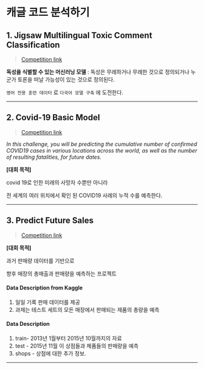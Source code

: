 # 캐글 코드 분석하기

## 1. Jigsaw Multilingual Toxic Comment Classification
> [Competition link](https://www.kaggle.com/c/jigsaw-multilingual-toxic-comment-classification/overview)


>
**독성을 식별할 수 있는 머신러닝 모델**
 : 독성은 무례하거나 무례한 것으로 정의되거나 누군가 토론을 떠날 가능성이 있는 것으로 정의된다.
 
 `영어 전용 훈련 데이터` 로 `다국어 모델 구축` 에 도전한다.
 
------------------------------------------------------
## 2. Covid-19 Basic Model
> [Competition link](https://www.kaggle.com/c/covid19-global-forecasting-week-3)
>
*In this challenge, you will be predicting the cumulative number of confirmed COVID19 cases in various locations across the world, as well as the number of resulting fatalities, for future dates.*

**[대회 목적]**

covid 19로 인한 미래의 사망자 수뿐만 아니라 

전 세계의 여러 위치에서 확인 된 COVID19 사례의 누적 수를 예측한다.

--------------------------------------------------------
## 3. Predict Future Sales
> [Competition link](https://www.kaggle.com/minhtriet/a-beginner-guide-for-sale-data-prediction)
>

**[대회 목적]**

과거 판매량 데이터를 기반으로 

향후 매장의 총매출과 판매량을 예측하는 프로젝트

#### Data Description from Kaggle
1. 일일 기록 판매 데이터를 제공
2. 과제는 테스트 세트의 모든 매장에서 판매되는 제품의 총량을 예측

#### Data Description
1. train- 2013년 1월부터 2015년 10월까지의 자료
2. test - 2015년 11월 이 상점들과 제품들의 판매량을 예측
3. shops - 상점에 대한 추가 정보.

------------------------------------------------------------------------------
